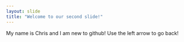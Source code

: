 ```yaml
---
layout: slide
title: "Welcome to our second slide!"
---
```

My name is Chris and I am new to github!
Use the left arrow to go back!
